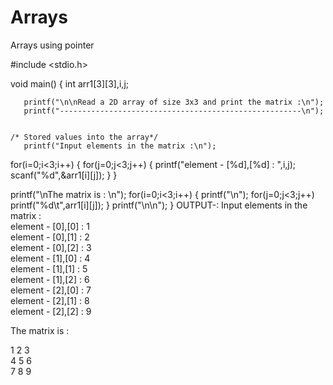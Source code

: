 # Arrays
Arrays using pointer


#include <stdio.h>

void main()
{
  int arr1[3][3],i,j;
  
       printf("\n\nRead a 2D array of size 3x3 and print the matrix :\n");
       printf("------------------------------------------------------\n");  
  
 
    /* Stored values into the array*/
       printf("Input elements in the matrix :\n");
  for(i=0;i<3;i++)
  {
      for(j=0;j<3;j++)
      {
	      printf("element - [%d],[%d] : ",i,j);
	      scanf("%d",&arr1[i][j]);
      }
  }  
 
 printf("\nThe matrix is : \n");
  for(i=0;i<3;i++)
  {
      printf("\n");
      for(j=0;j<3;j++)
           printf("%d\t",arr1[i][j]);
  }
 printf("\n\n");
}
OUTPUT-:
Input elements in the matrix :                                                                                
element - [0],[0] : 1                                                                                         
element - [0],[1] : 2                                                                                         
element - [0],[2] : 3                                                                                         
element - [1],[0] : 4                                                                                         
element - [1],[1] : 5                                                                                         
element - [1],[2] : 6                                                                                         
element - [2],[0] : 7                                                                                         
element - [2],[1] : 8                                                                                         
element - [2],[2] : 9                                                                                         
                                                                                                              
The matrix is :                                                                                               
                                                                                                              
1       2       3                                                                                             
4       5       6                                                                                             
7       8       9 
